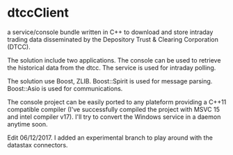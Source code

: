 # dtccClient
a service/console bundle written in C++ to download and store intraday trading data disseminated by the Depository Trust & Clearing Corporation (DTCC).

The solution include two applications. The console can be used to retrieve the historical data from the dtcc. The service is used for intraday polling.

The solution use Boost, ZLIB. Boost::Spirit is used for message parsing. Boost::Asio is used for communications. 

The console project can be easily ported to any plateform providing a C++11 compatible compiler (I've successfully compiled the project with MSVC 15 and intel compiler v17). I'll try to convert the Windows service in a daemon anytime soon.

Edit 06/12/2017. I added an experimental branch to play around with the datastax connectors.


